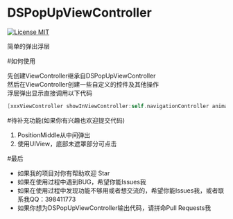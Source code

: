 # DSPopUpViewController

[![License MIT](https://img.shields.io/badge/license-MIT-green.svg?style=flat)](https://github.com/walkdianzi/DSPopUpViewController/blob/master/LICENSE)&nbsp;

简单的弹出浮层

#如何使用

先创建ViewController继承自DSPopUpViewController   
然后在ViewController创建一些自定义的控件及其他操作   
浮层弹出显示直接调用以下代码   
```objectivec
[xxxViewController showInViewController:self.navigationController animated:YES isMaskView:YES];
```

#待补充功能(如果你有兴趣也欢迎提交代码)
1. PositionMiddle从中间弹出
2. 使用UIView，底部未遮罩部分可点击

#最后
- 如果我的项目对你有帮助欢迎 Star  
- 如果在使用过程中遇到BUG，希望你能Issues我
- 如果在使用过程中发现功能不够用或者想交流的，希望你能Issues我，或者联系我QQ：398411773
- 如果你想为DSPopUpViewController输出代码，请拼命Pull Requests我
